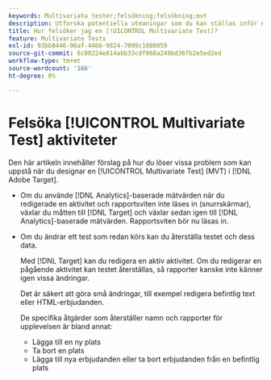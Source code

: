 ```yaml
---
keywords: Multivariata tester;felsökning;felsökning;mvt
description: Utforska potentiella utmaningar som du kan ställas inför när du använder [!UICONTROL Multivariate Test] (MVT)-aktiviteter i  [!DNL Adobe Target], tillsammans med förslag på lösningar.
title: Hur felsöker jag en [!UICONTROL Multivariate Test]?
feature: Multivariate Tests
exl-id: 93bb8446-06af-4466-9824-7099c1080059
source-git-commit: 6c00224e814abb33cdf968a249bd36fb2e5ed2ed
workflow-type: tm+mt
source-wordcount: '166'
ht-degree: 0%

---
```


# Felsöka [!UICONTROL Multivariate Test] aktiviteter

Den här artikeln innehåller förslag på hur du löser vissa problem som kan uppstå när du designar en [!UICONTROL Multivariate Test] (MVT) i [!DNL Adobe Target].

* Om du använde [!DNL Analytics]-baserade mätvärden när du redigerade en aktivitet och rapportsviten inte läses in (snurrskärmar), växlar du måtten till [!DNL Target] och växlar sedan igen till [!DNL Analytics]-baserade mätvärden. Rapportsviten bör nu läsas in.
* Om du ändrar ett test som redan körs kan du återställa testet och dess data.

  Med [!DNL Target] kan du redigera en aktiv aktivitet. Om du redigerar en pågående aktivitet kan testet återställas, så rapporter kanske inte känner igen vissa ändringar.

  Det är säkert att göra små ändringar, till exempel redigera befintlig text eller HTML-erbjudanden.

  De specifika åtgärder som återställer namn och rapporter för upplevelsen är bland annat:

   * Lägga till en ny plats
   * Ta bort en plats
   * Lägga till nya erbjudanden eller ta bort erbjudanden från en befintlig plats
